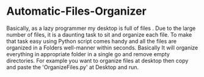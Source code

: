# Automatic-Files-Organizer
 Basically, as a lazy programmer my desktop is full of files . Due to the large number of files, it is a daunting task to sit and organize each file. To make that task easy using Python script comes handy and all the files are organized in a Folders  well-manner within seconds.
 Basically It will organize everything in appropriate folder in a single go and remove empty directories. For example you want to organize files at desktop then copy and paste the 'OrganizeFiles.py' at Desktop and run.
